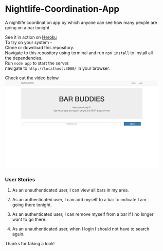 # Nightlife-Coordination-App
A nightlife coordination app by which anyone can see how many people are going on a bar tonight.  
  
See it in action on [Heroku](https://kunal-nightlife-app.herokuapp.com)  
To try on your system -  
Clone or download this repository.  
Navigate to this repository using terminal and run `npm install` to install all the dependencies.  
Run `node app` to start the server.  
navigate to `http://localhost:3000/` in your browser.  
  
Check out the video below    
[![Nightlife Coordination App](https://github.com/abkunal/Nightlife-Coordination-App/blob/master/Nightlife%20coordination%20screenshot.png)](https://www.youtube.com/watch?v=k-bZFgaa9Kc)  
  
### User Stories  
  
1. As an unauthenticated user, I can view all bars in my area.  
  
2. As an authenticated user, I can add myself to a bar to indicate I am going there tonight.  
  
3. As an authenticated user, I can remove myself from a bar if I no longer want to go there.  
  
4. As an unauthenticated user, when I login I should not have to search again.  
  
Thanks for taking a look!  
